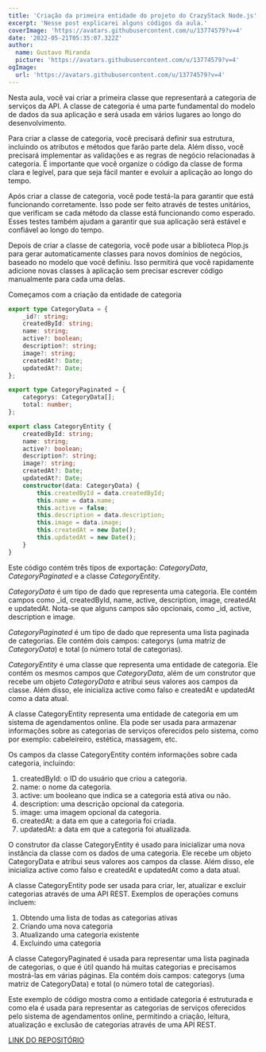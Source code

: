 ```yaml
---
title: 'Criação da primeira entidade do projeto do CrazyStack Node.js'
excerpt: 'Nesse post explicarei alguns códigos da aula.'
coverImage: 'https://avatars.githubusercontent.com/u/13774579?v=4'
date: '2022-05-21T05:35:07.322Z'
author:
  name: Gustavo Miranda
  picture: 'https://avatars.githubusercontent.com/u/13774579?v=4'
ogImage:
  url: 'https://avatars.githubusercontent.com/u/13774579?v=4'
---
```


Nesta aula, você vai criar a primeira classe que representará a categoria de serviços da API. A classe de categoria é uma parte fundamental do modelo de dados da sua aplicação e será usada em vários lugares ao longo do desenvolvimento.

Para criar a classe de categoria, você precisará definir sua estrutura, incluindo os atributos e métodos que farão parte dela. Além disso, você precisará implementar as validações e as regras de negócio relacionadas à categoria. É importante que você organize o código da classe de forma clara e legível, para que seja fácil manter e evoluir a aplicação ao longo do tempo.

Após criar a classe de categoria, você pode testá-la para garantir que está funcionando corretamente. Isso pode ser feito através de testes unitários, que verificam se cada método da classe está funcionando como esperado. Esses testes também ajudam a garantir que sua aplicação será estável e confiável ao longo do tempo.

Depois de criar a classe de categoria, você pode usar a biblioteca Plop.js para gerar automaticamente classes para novos domínios de negócios, baseado no modelo que você definiu. Isso permitirá que você rapidamente adicione novas classes à aplicação sem precisar escrever código manualmente para cada uma delas.

Começamos com a criação da entidade de categoria

```typescript
export type CategoryData = {
    _id?: string;
    createdById: string;
    name: string;
    active?: boolean;
    description?: string;
    image?: string;
    createdAt?: Date;
    updatedAt?: Date;
};

export type CategoryPaginated = {
    categorys: CategoryData[];
    total: number;
};

export class CategoryEntity {
    createdById: string;
    name: string;
    active?: boolean;
    description?: string;
    image?: string;
    createdAt?: Date;
    updatedAt?: Date;
    constructor(data: CategoryData) {
        this.createdById = data.createdById;
        this.name = data.name;
        this.active = false;
        this.description = data.description;
        this.image = data.image;
        this.createdAt = new Date();
        this.updatedAt = new Date();
    }
}
```

Este código contém três tipos de exportação: *CategoryData*, *CategoryPaginated* e a classe *CategoryEntity*.

*CategoryData* é um tipo de dado que representa uma categoria.
Ele contém campos como _id, createdById, name, active, description, image, createdAt e updatedAt. Nota-se que alguns campos são opcionais, como _id, active, description e image.

*CategoryPaginated* é um tipo de dado que representa uma lista paginada de categorias. Ele contém dois campos: categorys (uma matriz de *CategoryData*) e total (o número total de categorias).

*CategoryEntity* é uma classe que representa uma entidade de categoria. Ele contém os mesmos campos que *CategoryData*, além de um construtor que recebe um objeto *CategoryData* e atribui seus valores aos campos da classe.
Além disso, ele inicializa active como falso e createdAt e updatedAt como a data atual.

A classe CategoryEntity representa uma entidade de categoria em um sistema de agendamentos online.
Ela pode ser usada para armazenar informações sobre as categorias de serviços oferecidos pelo sistema, como por exemplo: cabeleireiro, estética, massagem, etc.

Os campos da classe CategoryEntity contém informações sobre cada categoria, incluindo:

1. createdById: o ID do usuário que criou a categoria.
2. name: o nome da categoria.
3. active: um booleano que indica se a categoria está ativa ou não.
4. description: uma descrição opcional da categoria.
5. image: uma imagem opcional da categoria.
6. createdAt: a data em que a categoria foi criada.
7. updatedAt: a data em que a categoria foi atualizada.

O construtor da classe CategoryEntity é usado para inicializar uma nova instância da classe com os dados de uma categoria. Ele recebe um objeto CategoryData e atribui seus valores aos campos da classe. Além disso, ele inicializa active como falso e createdAt e updatedAt como a data atual.

A classe CategoryEntity pode ser usada para criar, ler, atualizar e excluir categorias através de uma API REST. Exemplos de operações comuns incluem:

1. Obtendo uma lista de todas as categorias ativas
2. Criando uma nova categoria
3. Atualizando uma categoria existente
4. Excluindo uma categoria

A classe CategoryPaginated é usada para representar uma lista paginada de categorias, o que é útil quando há muitas categorias e precisamos mostrá-las em várias páginas. Ela contém dois campos: categorys (uma matriz de CategoryData) e total (o número total de categorias).

Este exemplo de código mostra como a entidade categoria é estruturada e como ela é usada para representar as categorias de serviços oferecidos pelo sistema de agendamentos online, permitindo a criação, leitura, atualização e exclusão de categorias através de uma API REST.

[LINK DO REPOSITÓRIO](https://github.com/gumiranda/CrazyStackNodeJs)